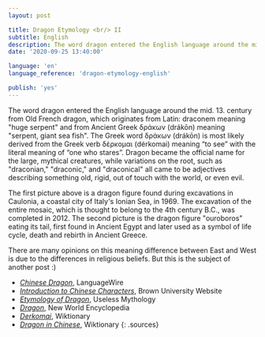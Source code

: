 ```yaml
---
layout: post

title: Dragon Etymology <br/> II
subtitle: English
description: The word dragon entered the English language around the mid. 13. century from Old French dragon, which originates from Latin draconem meaning "huge serpent" and from Ancient Greek δράκων (drákōn) meaning "serpent, giant sea fish".
date: '2020-09-25 13:40:00'

language: 'en'
language_reference: 'dragon-etymology-english'

publish: 'yes'
---
```


The word dragon entered the English language around the mid. 13. century from Old French dragon, which originates from Latin: draconem meaning "huge serpent" and from Ancient Greek δράκων (drákōn) meaning "serpent, giant sea fish". The Greek word δράκων (drákōn) is most likely derived from the Greek verb δέρκομαι (dérkomai) meaning “to see” with the literal meaning of “one who stares”.
Dragon became the official name for the large, mythical creatures, while variations on the root, such as "draconian," "draconic," and "draconical" all came to be adjectives describing something old, rigid, out of touch with the world, or even evil.

The first picture above is a dragon figure found during excavations in Caulonia, a coastal city of Italy's Ionian Sea, in 1969. The excavation of the entire mosaic, which is thought to belong to the 4th century  B.C., was completed in 2012.
The second picture is the dragon figure "ouroboros" eating its tail, first found in Ancient Egypt and later used as a symbol of life cycle, death and rebirth in Ancient Greece.

There are many opinions on this meaning difference between East and West is due to the differences in religious beliefs. But this is the subject of another post :)


+ *[Chinese Dragon](https://www.languagewire.com/en/blog/chinese-dragon)*, LanguageWire
+ *[Introduction to Chinese Characters](https://www.brown.edu/about/administration/international-affairs/year-of-china/language-and-cultural-resources/introduction-chinese-characters/introduction-chinese-characters)*, Brown University Website
+ *[Etymology of Dragon](https://uselessetymology.com/2017/11/20/etymology-of-dragon/)*, Useless Mythology
+ *[Dragon](https://www.newworldencyclopedia.org/entry/Dragon)*, New World Encyclopedia
+ *[Derkomai](https://en.wiktionary.org/wiki/%CE%B4%CF%81%CE%AC%CE%BA%CF%89%CE%BD)*, Wiktionary
+ *[Dragon in Chinese](https://en.wiktionary.org/wiki/%E9%BE%8D)*, Wiktionary
{: .sources}
